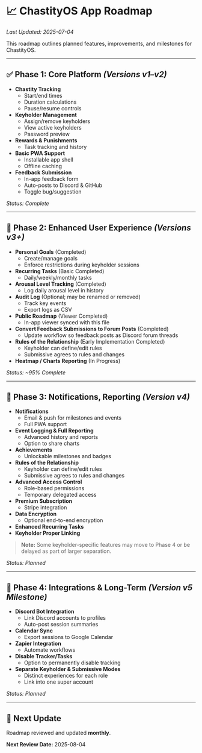 # 📈 ChastityOS App Roadmap

_Last Updated: 2025-07-04_

This roadmap outlines planned features, improvements, and milestones for ChastityOS.

---

## ✅ Phase 1: Core Platform _(Versions v1–v2)_
- **Chastity Tracking**
  - Start/end times
  - Duration calculations
  - Pause/resume controls
- **Keyholder Management**
  - Assign/remove keyholders
  - View active keyholders
  - Password preview
- **Rewards & Punishments**
  - Task tracking and history
- **Basic PWA Support**
  - Installable app shell
  - Offline caching
- **Feedback Submission**
  - In-app feedback form
  - Auto-posts to Discord & GitHub
  - Toggle bug/suggestion

_Status: Complete_

---

## 🚧 Phase 2: Enhanced User Experience _(Versions v3+)_
- **Personal Goals** (Completed)
  - Create/manage goals
  - Enforce restrictions during keyholder sessions
- **Recurring Tasks** (Basic Completed)
  - Daily/weekly/monthly tasks
- **Arousal Level Tracking** (Completed)
  - Log daily arousal level in history
- **Audit Log** (Optional; may be renamed or removed)
  - Track key events
  - Export logs as CSV
- **Public Roadmap** (Viewer Completed)
  - In-app viewer synced with this file
- **Convert Feedback Submissions to Forum Posts** (Completed)
  - Update workflow so feedback posts as Discord forum threads
- **Rules of the Relationship** (Early Implementation Completed)
  - Keyholder can define/edit rules
  - Submissive agrees to rules and changes
- **Heatmap / Charts Reporting** (In Progress)

_Status: ~95% Complete_

---

## 🔔 Phase 3: Notifications, Reporting _(Version v4)_
- **Notifications**
  - Email & push for milestones and events
  - Full PWA support
- **Event Logging & Full Reporting**
  - Advanced history and reports
  - Option to share charts
- **Achievements**
  - Unlockable milestones and badges
- **Rules of the Relationship**
  - Keyholder can define/edit rules
  - Submissive agrees to rules and changes
- **Advanced Access Control**
  - Role-based permissions
  - Temporary delegated access
- **Premium Subscription**
  - Stripe integration
- **Data Encryption**
  - Optional end-to-end encryption
- **Enhanced Recurring Tasks**
- **Keyholder Proper Linking**

> **Note:** Some keyholder-specific features may move to Phase 4 or be delayed as part of larger separation.

_Status: Planned_

---

## 🧭 Phase 4: Integrations & Long-Term _(Version v5 Milestone)_
- **Discord Bot Integration**
  - Link Discord accounts to profiles
  - Auto-post session summaries
- **Calendar Sync**
  - Export sessions to Google Calendar
- **Zapier Integration**
  - Automate workflows
- **Disable Tracker/Tasks**
  - Option to permanently disable tracking
- **Separate Keyholder & Submissive Modes**
  - Distinct experiences for each role
  - Link into one super account

_Status: Planned_

---

## 📅 Next Update
Roadmap reviewed and updated **monthly**.

**Next Review Date:** 2025-08-04